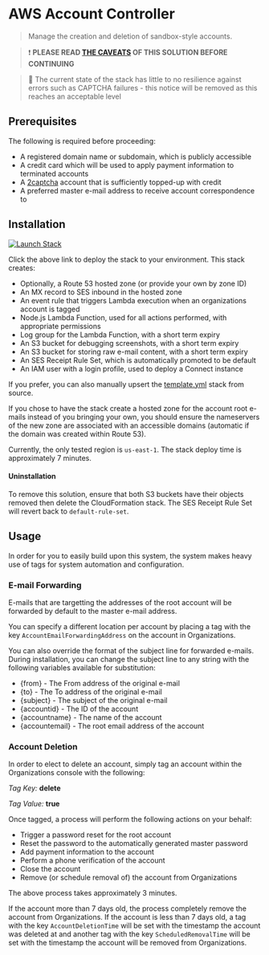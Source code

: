 # AWS Account Controller

> Manage the creation and deletion of sandbox-style accounts.

> :exclamation: **PLEASE READ [THE CAVEATS](https://onecloudplease.com/blog/automating-aws-account-deletion) OF THIS SOLUTION BEFORE CONTINUING**

> :construction: The current state of the stack has little to no resilience against errors such as CAPTCHA failures - this notice will be removed as this reaches an acceptable level

## Prerequisites

The following is required before proceeding:

* A registered domain name or subdomain, which is publicly accessible
* A credit card which will be used to apply payment information to terminated accounts
* A [2captcha](https://2captcha.com/) account that is sufficiently topped-up with credit
* A preferred master e-mail address to receive account correspondence to

## Installation

[![Launch Stack](https://cdn.rawgit.com/buildkite/cloudformation-launch-stack-button-svg/master/launch-stack.svg)](https://console.aws.amazon.com/cloudformation/home?region=us-east-1#/stacks/new?stackName=account-controller&templateURL=https://s3.amazonaws.com/ianmckay-us-east-1/accountcontroller/template.yml)

Click the above link to deploy the stack to your environment. This stack creates:

* Optionally, a Route 53 hosted zone (or provide your own by zone ID)
* An MX record to SES inbound in the hosted zone
* An event rule that triggers Lambda execution when an organizations account is tagged
* Node.js Lambda Function, used for all actions performed, with appropriate permissions
* Log group for the Lambda Function, with a short term expiry
* An S3 bucket for debugging screenshots, with a short term expiry
* An S3 bucket for storing raw e-mail content, with a short term expiry
* An SES Receipt Rule Set, which is automatically promoted to be default
* An IAM user with a login profile, used to deploy a Connect instance

If you prefer, you can also manually upsert the [template.yml](https://github.com/iann0036/aws-account-controller/blob/master/template.yml) stack from source.

If you chose to have the stack create a hosted zone for the account root e-mails instead of you bringing your own, you should ensure the nameservers of the new zone are associated with an accessible domains (automatic if the domain was created within Route 53).

Currently, the only tested region is `us-east-1`. The stack deploy time is approximately 7 minutes.

#### Uninstallation

To remove this solution, ensure that both S3 buckets have their objects removed then delete the CloudFormation stack. The SES Receipt Rule Set will revert back to `default-rule-set`.

## Usage

In order for you to easily build upon this system, the system makes heavy use of tags for system automation and configuration.

### E-mail Forwarding

E-mails that are targetting the addresses of the root account will be forwarded by default to the master e-mail address.

You can specify a different location per account by placing a tag with the key `AccountEmailForwardingAddress` on the account in Organizations.

You can also override the format of the subject line for forwarded e-mails. During installation, you can change the subject line to any string with the following variables available for substitution:

* {from} - The From address of the original e-mail
* {to} - The To address of the original e-mail
* {subject} - The subject of the original e-mail
* {accountid} - The ID of the account
* {accountname} - The name of the account
* {accountemail} - The root email address of the account

### Account Deletion

In order to elect to delete an account, simply tag an account within the Organizations console with the following:

*Tag Key:* **delete**

*Tag Value:* **true**

Once tagged, a process will perform the following actions on your behalf:

* Trigger a password reset for the root account
* Reset the password to the automatically generated master password
* Add payment information to the account
* Perform a phone verification of the account
* Close the account
* Remove (or schedule removal of) the account from Organizations

The above process takes approximately 3 minutes.

If the account more than 7 days old, the process completely remove the account from Organizations. If the account is less than 7 days old, a tag with the key `AccountDeletionTime` will be set with the timestamp the account was deleted at and another tag with the key `ScheduledRemovalTime` will be set with the timestamp the account will be removed from Organizations.
